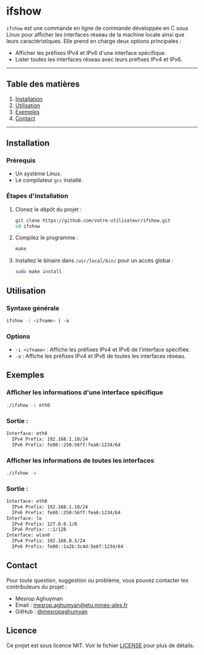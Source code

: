 # ifshow

`ifshow` est une commande en ligne de commande développée en C sous Linux pour afficher les interfaces réseau de la machine locale ainsi que leurs caractéristiques. Elle prend en charge deux options principales :
- Afficher les préfixes IPv4 et IPv6 d'une interface spécifique.
- Lister toutes les interfaces réseau avec leurs préfixes IPv4 et IPv6.

---

## Table des matières
1. [Installation](#installation)
2. [Utilisation](#utilisation)
3. [Exemples](#exemples)
4. [Contact](#contact)

---

## Installation

### Prérequis
- Un système Linux.
- Le compilateur `gcc` installé.

### Étapes d'installation

1. Clonez le dépôt du projet :
    ```bash
    git clone https://github.com/votre-utilisateur/ifshow.git
    cd ifshow
    ```

2. Compilez le programme :
    ```bash
    make
    ```

3. Installez le binaire dans `/usr/local/bin/` pour un accès global :
    ```bash
    sudo make install
    ```

## Utilisation

### Syntaxe générale

```bash
ifshow -i <ifname> | -a
```

### Options
- `-i <ifname>` : Affiche les préfixes IPv4 et IPv6 de l'interface spécifiée.
- `-a` : Affiche les préfixes IPv4 et IPv6 de toutes les interfaces réseau.

## Exemples

### Afficher les informations d'une interface spécifique

```bash
./ifshow -i eth0
```

### Sortie :

```bash
Interface: eth0
  IPv4 Prefix: 192.168.1.10/24
  IPv6 Prefix: fe80::250:56ff:fea6:1234/64
```

### Afficher les informations de toutes les interfaces

```bash
./ifshow -a
```

### Sortie :

```bash
Interface: eth0
  IPv4 Prefix: 192.168.1.10/24
  IPv6 Prefix: fe80::250:56ff:fea6:1234/64
Interface: lo
  IPv4 Prefix: 127.0.0.1/8
  IPv6 Prefix: ::1/128
Interface: wlan0
  IPv4 Prefix: 192.168.0.5/24
  IPv6 Prefix: fe80::1a2b:3c4d:5e6f:1234/64
```

## Contact

Pour toute question, suggestion ou problème, vous pouvez contacter les contributeurs du projet :

- Mesrop Aghuyman
- Email : [<mesrop.aghumyan@etu.mines-ales.fr>](mailto:mesrop.aghumyan@etu.mines-ales.fr)
- GitHub : [@mesropaghumyan](https://github.com/mesropaghumyan)

## Licence

Ce projet est sous licence MIT. Voir le fichier [LICENSE](https://github.com/INFRES-175-DL-Projet-Integrateur/ifshow/blob/main/LICENSE) pour plus de détails.
